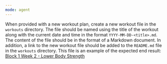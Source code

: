 ```yaml
---
mode: agent
---
```

When provided with a new workout plan, create a new workout file in the `workouts` directory. The file should be named using the title of the workout along with the current date and time in the format `YYYY-MM-DD-<title>.md`. The content of the file should be in the format of a Markdown document. In addition, a link to the new workout file should be added to the `README.md` file in the `workouts` directory. This file is an example of the expected end result: [Block 1 Week 2 - Lower Body Strength](Block1Week2_LowerBody.md)
